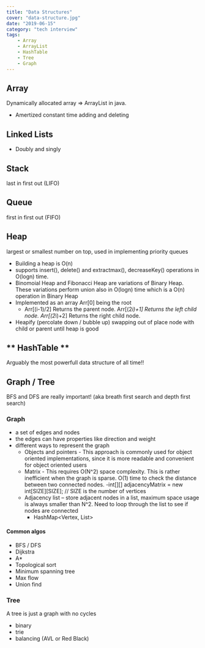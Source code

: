 ```yaml
---
title: "Data Structures"
cover: "data-structure.jpg"
date: "2019-06-15"
category: "tech interview"
tags:
    - Array
    - ArrayList
    - HashTable
    - Tree
    - Graph
---
```


## Array
Dynamically allocated array => ArrayList in java.
- Amertized constant time adding and deleting

## Linked Lists
- Doubly and singly

## Stack
last in first out (LIFO)

## Queue
first in first out (FIFO)

## Heap
largest or smallest number on top, used in implementing priority queues
- Building a heap is O(n)
- supports insert(), delete() and extractmax(), decreaseKey() operations in O(logn) time.
- Binomoial Heap and Fibonacci Heap are variations of Binary Heap. These variations perform union also in O(logn) time which is a O(n) operation in Binary Heap
- Implemented as an array Arr[0] being the root
    - Arr[(i-1)/2] Returns the parent node.
Arr[(2*i)+1] Returns the left child node.
Arr[(2*i)+2] Returns the right child node.
- Heapify (percolate down / bubble up) swapping out of place node with child or parent until heap is good

## ** HashTable **
Arguably the most powerfull data structure of all time!!

## Graph / Tree
BFS and DFS are really important! (aka breath first search and depth first search)
### Graph
- a set of edges and nodes
- the edges can have properties like direction and weight
- different ways to represent the graph
    - Objects and pointers - This approach is commonly used for object oriented implementations, since it is more readable and convenient for object oriented users
    - Matrix - This requires O(N^2) space complexity. This is rather inefficient when the graph is sparse. O(1) time to check the distance between two connected nodes. 
        -int[][] adjacencyMatrix = new int[SIZE][SIZE]; // SIZE is the number of vertices
    - Adjacency list – store adjacent nodes in a list, maximum space usage is always smaller than N^2. Need to loop through the list to see if nodes are connected
        - HashMap<Vertex, List<Vertex>>

#### Common algos
- BFS / DFS
- Dijkstra
- A*
- Topological sort
- Minimum spanning tree
- Max flow
- Union find

### Tree
A tree is just a graph with no cycles
- binary
- trie
- balancing (AVL or Red Black)

